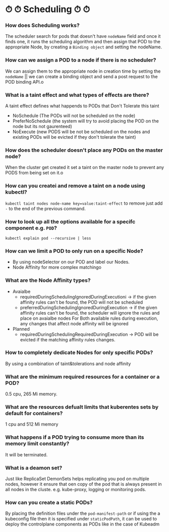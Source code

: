 #  ⏱ ⏱ Scheduling ⏱ ⏱

### How does Scheduling works?
The scheduler search for pods that doesn't have `nodeName` field and once it finds one, it runs the scheduling algorithm and then assign that POD to the appropriate Node, by creating a `Binding object` and setting the nodeName.


### How can we assign a POD to a node if there is no scheduler?
We can assign them to the appropriate node in creation time by setting the `nodeName` || we can create a binding object and send a post request to the POD binding API.o

### What is a taint effect and what types of effects are there?
A taint effect defines what happends to PODs that Don't Tolerate this taint 
- NoSchedule (The PODs will not be scheduled on the node)
- PreferNoSchedule (the system will try to avoid placing the POD on the node but its not gaurenteed)
- NoExecute (new PODS will be not be scheduled on the nodes and existing PODs will be evicted if they don't tolerate the taint)

### How does the scheduler doesn't place any PODs on the master node?
When the cluster get created it set a taint on the master node to prevent any PODS from being set on it.o

### How can you createi and remove  a taint on a node using kubectl?
`kubectl taint nodes node-name key=value:taint-effect` to remove just add `-` to the end of the previous command.

### How to look up all the options available for a specifc component e.g. `POD`?
`kubectl explain pod --recursive | less `

### How can we limit a POD to only run on a specific Node?
- By using nodeSelector on our POD and label our Nodes.
- Node Affinity for more complex matchingo

### What are the Node Affinity types?
- Avaialbe
    - requiredDuringSchedulingIgnoredDuringExecutioni -> if the given affinity rules can't be found, the POD will not be scheduled
    - preferredDuringSchedulingIgnoredDuringExecution -> if the given affinity rules can't be found, the scheduler will ignore the rules and place on avaialbe nodes
    For Both available rules during execution, any changes that affect node affinity will be ignored 
- Planned
    - requiredDuringSchedulingRequiredDuringExecution -> POD will be evicted if the matching affinity rules changes.

### How to completely dedicate Nodes for only specific PODs?
By using a combination of taint&tolerations and node affinity

### What are the minimum required resources for a container or a POD?
0.5 cpu, 265 Mi memory.
 
### What are the resources defualt limits that kuberentes sets by default for containers?
1 cpu and 512 Mi memory

### What happens if a POD trying to consume more than its memory limit constantly?
It will be terminated.

### What is a deamon set?
Just like ReplicaSet DemonSets helps replicating you pod on multiple nodes, however it ensure that oen copy of the pod that is always present in all nodes in the cluste.
e.g. kube-proxy, logging or monitoring pods.

### How can you create a static PODs?
By placing the definition files under the `pod-manifest-path` or if using the a kubeconfig file then it is specified under `staticPodPath`, it can be used to deploy the controlplane components as PODs like in the case of Kubeadm  
